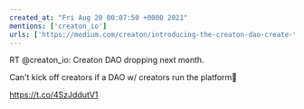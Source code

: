 ```yaml
---
created_at: "Fri Aug 20 00:07:50 +0000 2021"
mentions: ['creaton_io']
urls: ['https://medium.com/creaton/introducing-the-creaton-dao-create-token-3ec6d47a4acd']
---
```


RT @creaton_io: Creaton DAO dropping next month. 

Can't kick off creators if a DAO w/ creators run the platform🧠

https://t.co/4SzJddutV1